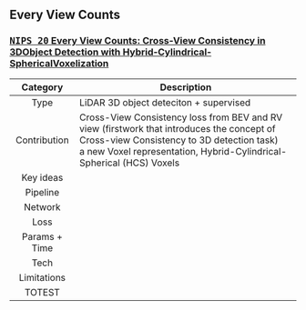 ## Every View Counts
### [<kbd>NIPS 20</kbd> Every View Counts: Cross-View Consistency in 3DObject Detection with Hybrid-Cylindrical-SphericalVoxelization](https://proceedings.neurips.cc/paper/2020/file/f2fc990265c712c49d51a18a32b39f0c-Paper.pdf)

| Category | Description |
| :--: | -- |
| Type | LiDAR 3D object deteciton + supervised | 
| Contribution | Cross-View Consistency loss from BEV and RV view (firstwork that introduces the concept of Cross-view Consistency to 3D detection task) <br/>  a new Voxel representation, Hybrid-Cylindrical-Spherical (HCS) Voxels  |
| Key ideas |  | 
| Pipeline |  |
| Network |  |
| Loss |  |
| Params + Time |  | 
| Tech |  |
| Limitations |  |
| TOTEST |  |
